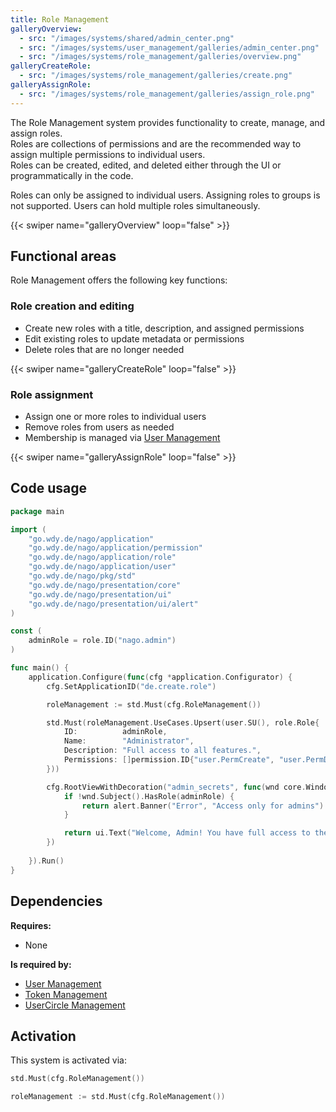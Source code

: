 ```yaml
---
title: Role Management
galleryOverview:
  - src: "/images/systems/shared/admin_center.png"
  - src: "/images/systems/user_management/galleries/admin_center.png"
  - src: "/images/systems/role_management/galleries/overview.png"
galleryCreateRole:
  - src: "/images/systems/role_management/galleries/create.png"
galleryAssignRole:
  - src: "/images/systems/role_management/galleries/assign_role.png"
---
```

The Role Management system provides functionality to create, manage, and assign roles.  
Roles are collections of permissions and are the recommended way to assign multiple permissions to individual users.  
Roles can be created, edited, and deleted either through the UI or programmatically in the code.

Roles can only be assigned to individual users. Assigning roles to groups is not supported. Users can hold multiple roles simultaneously.

{{< swiper name="galleryOverview" loop="false" >}}

## Functional areas
Role Management offers the following key functions:

### Role creation and editing
- Create new roles with a title, description, and assigned permissions
- Edit existing roles to update metadata or permissions
- Delete roles that are no longer needed

{{< swiper name="galleryCreateRole" loop="false" >}}

### Role assignment
- Assign one or more roles to individual users
- Remove roles from users as needed
- Membership is managed via [User Management](../user_management/)

{{< swiper name="galleryAssignRole" loop="false" >}}

## Code usage
```go
package main

import (
	"go.wdy.de/nago/application"
	"go.wdy.de/nago/application/permission"
	"go.wdy.de/nago/application/role"
	"go.wdy.de/nago/application/user"
	"go.wdy.de/nago/pkg/std"
	"go.wdy.de/nago/presentation/core"
	"go.wdy.de/nago/presentation/ui"
	"go.wdy.de/nago/presentation/ui/alert"
)

const (
	adminRole = role.ID("nago.admin")
)

func main() {
	application.Configure(func(cfg *application.Configurator) {
		cfg.SetApplicationID("de.create.role")

		roleManagement := std.Must(cfg.RoleManagement())

		std.Must(roleManagement.UseCases.Upsert(user.SU(), role.Role{
			ID:          adminRole,
			Name:        "Administrator",
			Description: "Full access to all features.",
			Permissions: []permission.ID{"user.PermCreate", "user.PermDelte", "user.PermFindAll"},
		}))

		cfg.RootViewWithDecoration("admin_secrets", func(wnd core.Window) core.View {
			if !wnd.Subject().HasRole(adminRole) {
				return alert.Banner("Error", "Access only for admins")
			}

			return ui.Text("Welcome, Admin! You have full access to the system.")
		})
	
	}).Run()
}
```

## Dependencies
**Requires:**
- None

**Is required by:**
- [User Management](../user_management/)
- [Token Management](../token_management/)
- [UserCircle Management](../usercircle_management/)

## Activation
This system is activated via:
```go
std.Must(cfg.RoleManagement())
```

```go
roleManagement := std.Must(cfg.RoleManagement())
```